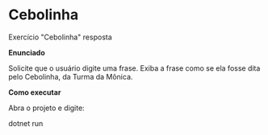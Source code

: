 # Cebolinha
Exercício "Cebolinha" resposta

**Enunciado**

Solicite que o usuário digite uma frase. Exiba a frase como se ela fosse dita pelo Cebolinha, da Turma da Mônica.

**Como executar**

Abra o projeto e digite:

dotnet run